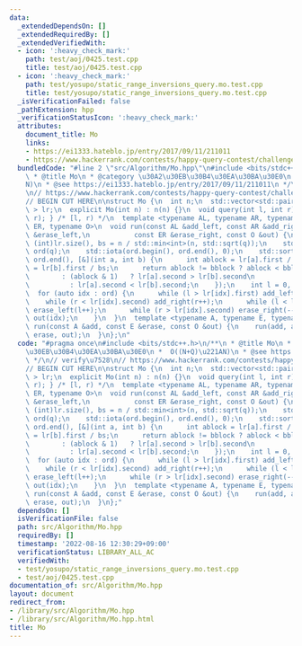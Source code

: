 ```yaml
---
data:
  _extendedDependsOn: []
  _extendedRequiredBy: []
  _extendedVerifiedWith:
  - icon: ':heavy_check_mark:'
    path: test/aoj/0425.test.cpp
    title: test/aoj/0425.test.cpp
  - icon: ':heavy_check_mark:'
    path: test/yosupo/static_range_inversions_query.mo.test.cpp
    title: test/yosupo/static_range_inversions_query.mo.test.cpp
  _isVerificationFailed: false
  _pathExtension: hpp
  _verificationStatusIcon: ':heavy_check_mark:'
  attributes:
    document_title: Mo
    links:
    - https://ei1333.hateblo.jp/entry/2017/09/11/211011
    - https://www.hackerrank.com/contests/happy-query-contest/challenges/range-counting-query
  bundledCode: "#line 2 \"src/Algorithm/Mo.hpp\"\n#include <bits/stdc++.h>\n/**\n\
    \ * @title Mo\n * @category \u30A2\u30EB\u30B4\u30EA\u30BA\u30E0\n *  O((N+Q)\u221A\
    N)\n * @see https://ei1333.hateblo.jp/entry/2017/09/11/211011\n */\n// verify\u7528\
    \n// https://www.hackerrank.com/contests/happy-query-contest/challenges/range-counting-query\n\
    // BEGIN CUT HERE\n\nstruct Mo {\n  int n;\n  std::vector<std::pair<int, int>\
    \ > lr;\n  explicit Mo(int n) : n(n) {}\n  void query(int l, int r) { lr.emplace_back(l,\
    \ r); } /* [l, r) */\n  template <typename AL, typename AR, typename EL, typename\
    \ ER, typename O>\n  void run(const AL &add_left, const AR &add_right, const EL\
    \ &erase_left,\n           const ER &erase_right, const O &out) {\n    int q =\
    \ (int)lr.size(), bs = n / std::min<int>(n, std::sqrt(q));\n    std::vector<int>\
    \ ord(q);\n    std::iota(ord.begin(), ord.end(), 0);\n    std::sort(ord.begin(),\
    \ ord.end(), [&](int a, int b) {\n      int ablock = lr[a].first / bs, bblock\
    \ = lr[b].first / bs;\n      return ablock != bblock ? ablock < bblock\n     \
    \        : (ablock & 1)   ? lr[a].second > lr[b].second\n                    \
    \          : lr[a].second < lr[b].second;\n    });\n    int l = 0, r = 0;\n  \
    \  for (auto idx : ord) {\n      while (l > lr[idx].first) add_left(--l);\n  \
    \    while (r < lr[idx].second) add_right(r++);\n      while (l < lr[idx].first)\
    \ erase_left(l++);\n      while (r > lr[idx].second) erase_right(--r);\n     \
    \ out(idx);\n    }\n  }\n  template <typename A, typename E, typename O>\n  void\
    \ run(const A &add, const E &erase, const O &out) {\n    run(add, add, erase,\
    \ erase, out);\n  }\n};\n"
  code: "#pragma once\n#include <bits/stdc++.h>\n/**\n * @title Mo\n * @category \u30A2\
    \u30EB\u30B4\u30EA\u30BA\u30E0\n *  O((N+Q)\u221AN)\n * @see https://ei1333.hateblo.jp/entry/2017/09/11/211011\n\
    \ */\n// verify\u7528\n// https://www.hackerrank.com/contests/happy-query-contest/challenges/range-counting-query\n\
    // BEGIN CUT HERE\n\nstruct Mo {\n  int n;\n  std::vector<std::pair<int, int>\
    \ > lr;\n  explicit Mo(int n) : n(n) {}\n  void query(int l, int r) { lr.emplace_back(l,\
    \ r); } /* [l, r) */\n  template <typename AL, typename AR, typename EL, typename\
    \ ER, typename O>\n  void run(const AL &add_left, const AR &add_right, const EL\
    \ &erase_left,\n           const ER &erase_right, const O &out) {\n    int q =\
    \ (int)lr.size(), bs = n / std::min<int>(n, std::sqrt(q));\n    std::vector<int>\
    \ ord(q);\n    std::iota(ord.begin(), ord.end(), 0);\n    std::sort(ord.begin(),\
    \ ord.end(), [&](int a, int b) {\n      int ablock = lr[a].first / bs, bblock\
    \ = lr[b].first / bs;\n      return ablock != bblock ? ablock < bblock\n     \
    \        : (ablock & 1)   ? lr[a].second > lr[b].second\n                    \
    \          : lr[a].second < lr[b].second;\n    });\n    int l = 0, r = 0;\n  \
    \  for (auto idx : ord) {\n      while (l > lr[idx].first) add_left(--l);\n  \
    \    while (r < lr[idx].second) add_right(r++);\n      while (l < lr[idx].first)\
    \ erase_left(l++);\n      while (r > lr[idx].second) erase_right(--r);\n     \
    \ out(idx);\n    }\n  }\n  template <typename A, typename E, typename O>\n  void\
    \ run(const A &add, const E &erase, const O &out) {\n    run(add, add, erase,\
    \ erase, out);\n  }\n};"
  dependsOn: []
  isVerificationFile: false
  path: src/Algorithm/Mo.hpp
  requiredBy: []
  timestamp: '2022-08-16 12:30:29+09:00'
  verificationStatus: LIBRARY_ALL_AC
  verifiedWith:
  - test/yosupo/static_range_inversions_query.mo.test.cpp
  - test/aoj/0425.test.cpp
documentation_of: src/Algorithm/Mo.hpp
layout: document
redirect_from:
- /library/src/Algorithm/Mo.hpp
- /library/src/Algorithm/Mo.hpp.html
title: Mo
---
```

